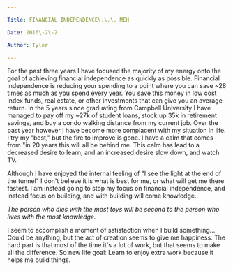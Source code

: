 ```yaml
---

Title: FINANCIAL INDEPENDENCE\.\.\. MEH

Date: 2016\-2\-2

Author: Tyler

---
```


For the past three years I have focused the majority of my energy onto the goal of achieving financial independence as quickly as possible\. Financial independence is reducing your spending to a point where you can save ~28 times as much as you spend every year\. You save this money in low cost index funds, real estate, or other investments that can give you an average return\. In the 5 years since graduating from Campbell University I have managed to pay off my ~27k of student loans, stock up 35k in retirement savings, and buy a condo walking distance from my current job\. Over the past year however I have become more complacent with my situation in life\. I try my "best," but the fire to improve is gone\. I have a calm that comes from "in 20 years this will all be behind me\. This calm has lead to a decreased desire to learn, and an increased desire slow down, and watch TV\.

Although I have enjoyed the internal feeling of "I see the light at the end of the tunnel" I don't believe it is what is best for me, or what will get me there fastest\. I am instead going to stop my focus on financial independence, and instead focus on building, and with building will come knowledge\.

*The person who dies with the most toys will be second to the person who lives with the most knowledge\.*

I seem to accomplish a moment of satisfaction when I build something\.\.\. Could be anything, but the act of creation seems to give me happiness\. The hard part is that most of the time it's a lot of work, but that seems to make all the difference\. So new life goal: Learn to enjoy extra work because it helps me build things\.


